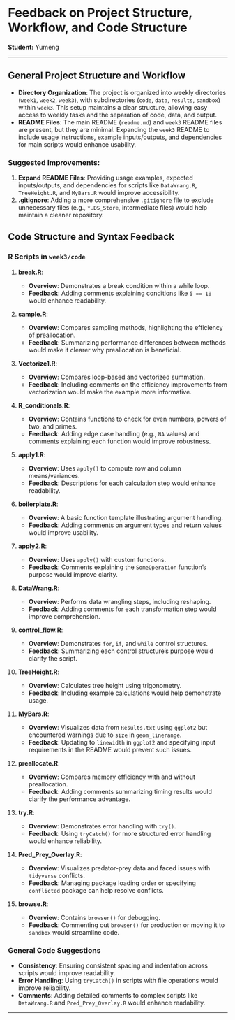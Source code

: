 
# Feedback on Project Structure, Workflow, and Code Structure

**Student:** Yumeng

---

## General Project Structure and Workflow

- **Directory Organization**: The project is organized into weekly directories (`week1`, `week2`, `week3`), with subdirectories (`code`, `data`, `results`, `sandbox`) within `week3`. This setup maintains a clear structure, allowing easy access to weekly tasks and the separation of code, data, and output.
- **README Files**: The main README (`readme.md`) and `week3` README files are present, but they are minimal. Expanding the `week3` README to include usage instructions, example inputs/outputs, and dependencies for main scripts would enhance usability.

### Suggested Improvements:
1. **Expand README Files**: Providing usage examples, expected inputs/outputs, and dependencies for scripts like `DataWrang.R`, `TreeHeight.R`, and `MyBars.R` would improve accessibility.
2. **.gitignore**: Adding a more comprehensive `.gitignore` file to exclude unnecessary files (e.g., `*.DS_Store`, intermediate files) would help maintain a cleaner repository.

## Code Structure and Syntax Feedback

### R Scripts in `week3/code`

1. **break.R**:
   - **Overview**: Demonstrates a break condition within a while loop.
   - **Feedback**: Adding comments explaining conditions like `i == 10` would enhance readability.

2. **sample.R**:
   - **Overview**: Compares sampling methods, highlighting the efficiency of preallocation.
   - **Feedback**: Summarizing performance differences between methods would make it clearer why preallocation is beneficial.

3. **Vectorize1.R**:
   - **Overview**: Compares loop-based and vectorized summation.
   - **Feedback**: Including comments on the efficiency improvements from vectorization would make the example more informative.

4. **R_conditionals.R**:
   - **Overview**: Contains functions to check for even numbers, powers of two, and primes.
   - **Feedback**: Adding edge case handling (e.g., `NA` values) and comments explaining each function would improve robustness.

5. **apply1.R**:
   - **Overview**: Uses `apply()` to compute row and column means/variances.
   - **Feedback**: Descriptions for each calculation step would enhance readability.

6. **boilerplate.R**:
   - **Overview**: A basic function template illustrating argument handling.
   - **Feedback**: Adding comments on argument types and return values would improve usability.

7. **apply2.R**:
   - **Overview**: Uses `apply()` with custom functions.
   - **Feedback**: Comments explaining the `SomeOperation` function’s purpose would improve clarity.

8. **DataWrang.R**:
    - **Overview**: Performs data wrangling steps, including reshaping.
    - **Feedback**: Adding comments for each transformation step would improve comprehension.

9. **control_flow.R**:
    - **Overview**: Demonstrates `for`, `if`, and `while` control structures.
    - **Feedback**: Summarizing each control structure’s purpose would clarify the script.

10. **TreeHeight.R**:
    - **Overview**: Calculates tree height using trigonometry.
    - **Feedback**: Including example calculations would help demonstrate usage.

11. **MyBars.R**:
    - **Overview**: Visualizes data from `Results.txt` using `ggplot2` but encountered warnings due to `size` in `geom_linerange`.
    - **Feedback**: Updating to `linewidth` in `ggplot2` and specifying input requirements in the README would prevent such issues.

12. **preallocate.R**:
    - **Overview**: Compares memory efficiency with and without preallocation.
    - **Feedback**: Adding comments summarizing timing results would clarify the performance advantage.

13. **try.R**:
    - **Overview**: Demonstrates error handling with `try()`.
    - **Feedback**: Using `tryCatch()` for more structured error handling would enhance reliability.

14. **Pred_Prey_Overlay.R**:
    - **Overview**: Visualizes predator-prey data and faced issues with `tidyverse` conflicts.
    - **Feedback**: Managing package loading order or specifying `conflicted` package can help resolve conflicts.

15. **browse.R**:
    - **Overview**: Contains `browser()` for debugging.
    - **Feedback**: Commenting out `browser()` for production or moving it to `sandbox` would streamline code.

### General Code Suggestions

- **Consistency**: Ensuring consistent spacing and indentation across scripts would improve readability.
- **Error Handling**: Using `tryCatch()` in scripts with file operations would improve reliability.
- **Comments**: Adding detailed comments to complex scripts like `DataWrang.R` and `Pred_Prey_Overlay.R` would enhance readability.

---